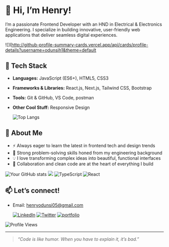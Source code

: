 # 👋 Hi, I’m Henry!

I’m a passionate Frontend Developer with an HND in Electrical & Electronics Engineering. I specialize in building innovative, user-friendly web applications that deliver seamless digital experiences.

![](http://github-profile-summary-cards.vercel.app/api/cards/profile-details?username=odunsih1&theme=default

## 🚀 Tech Stack

- **Languages:** JavaScript (ES6+), HTML5, CSS3
- **Frameworks & Libraries:** React.js, Next.js, Tailwind CSS, Bootstrap 
- **Tools:** Git & GitHub, VS Code, postman 
- **Other Cool Stuff:** Responsive Design

  ![Top Langs](https://github-readme-stats.vercel.app/api/top-langs/?username=odunsih1&layout=compact&theme=radical)

## 🌟 About Me

- ⚡ Always eager to learn the latest in frontend tech and design trends  
- 🧠 Strong problem-solving skills honed from my engineering background  
- 💡 I love transforming complex ideas into beautiful, functional interfaces  
- 🤝 Collaboration and clean code are at the heart of everything I build

![Your GitHub stats](https://github-readme-stats.vercel.app/api?username=odunsih1&show_icons=true&theme=radical)
![](http://github-profile-summary-cards.vercel.app/api/cards/productive-time?username=odunsih1&theme=default&utcOffset=8)
![TypeScript](https://img.shields.io/badge/TypeScript-3178C6?style=flat&logo=typescript&logoColor=white)
![React](https://img.shields.io/badge/React-61DAFB?style=flat&logo=react&logoColor=black)



## 📫 Let’s connect!
- Email: henryodunsi05@gmail.com

  [![LinkedIn](https://img.shields.io/badge/LinkedIn-0077B5?style=flat&logo=linkedin&logoColor=white)](https://linkedin.com/in/henry-odunsi)
[![Twitter](https://img.shields.io/badge/Twitter-1DA1F2?style=flat&logo=twitter&logoColor=white)](https://twitter.com/HENRYODUNSI5)
[![portfolio](https://img.shields.io/badge/my_portfolio-000?style=for-the-badge&logo=ko-fi&logoColor=white)](https://henry-odunsi.onrender.com/)

![Profile Views](https://komarev.com/ghpvc/?username=odunsih1&color=blue)

---

> _“Code is like humor. When you have to explain it, it’s bad.”_
